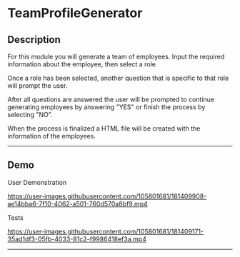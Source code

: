 # TeamProfileGenerator

## Description 

For this module you will generate a team of employees. Input the required information about the employee, then select a role.

Once a role has been selected, another question that is specific to that role will prompt the user. 

After all questions are answered the user will be prompted to continue generating employees by answering "YES" or finish the process by selecting "NO".

When the process is finalized a HTML file will be created with the information of the employees. 

---

## Demo

User Demonstration

https://user-images.githubusercontent.com/105801681/181409908-ae14bba6-7f10-4062-a501-760d570a8bf9.mp4

Tests

https://user-images.githubusercontent.com/105801681/181409171-35ad1df3-05fb-4033-81c2-f9986418ef3a.mp4

---
